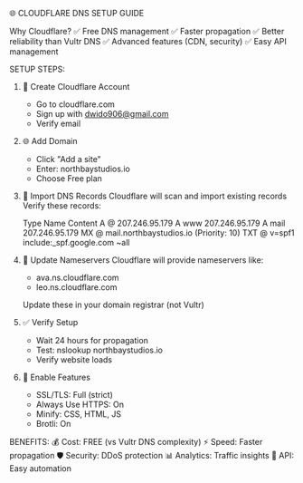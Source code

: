 
🌐 CLOUDFLARE DNS SETUP GUIDE

Why Cloudflare?
✅ Free DNS management
✅ Faster propagation
✅ Better reliability than Vultr DNS
✅ Advanced features (CDN, security)
✅ Easy API management

SETUP STEPS:

1. 📧 Create Cloudflare Account
   - Go to cloudflare.com
   - Sign up with dwido906@gmail.com
   - Verify email

2. 🌐 Add Domain
   - Click "Add a site"
   - Enter: northbaystudios.io
   - Choose Free plan

3. 📝 Import DNS Records
   Cloudflare will scan and import existing records
   Verify these records:
   
   Type    Name    Content
   A       @       207.246.95.179
   A       www     207.246.95.179
   A       mail    207.246.95.179
   MX      @       mail.northbaystudios.io (Priority: 10)
   TXT     @       v=spf1 include:_spf.google.com ~all

4. 🔧 Update Nameservers
   Cloudflare will provide nameservers like:
   - ava.ns.cloudflare.com
   - leo.ns.cloudflare.com
   
   Update these in your domain registrar (not Vultr)

5. ✅ Verify Setup
   - Wait 24 hours for propagation
   - Test: nslookup northbaystudios.io
   - Verify website loads

6. 🚀 Enable Features
   - SSL/TLS: Full (strict)
   - Always Use HTTPS: On
   - Minify: CSS, HTML, JS
   - Brotli: On

BENEFITS:
💰 Cost: FREE (vs Vultr DNS complexity)
⚡ Speed: Faster propagation
🛡️ Security: DDoS protection
📊 Analytics: Traffic insights
🔧 API: Easy automation
        